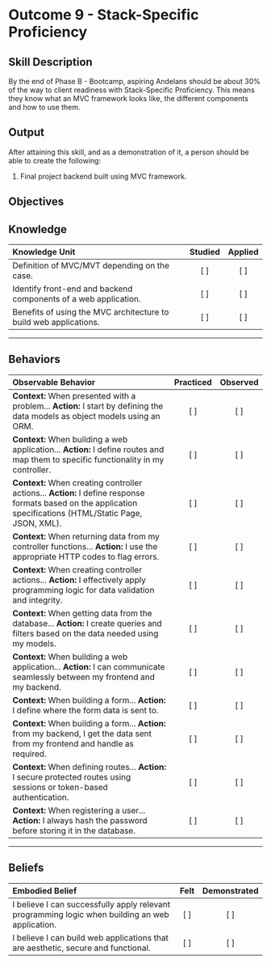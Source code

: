 # Outcome 9 - Stack-Specific Proficiency

**Skill Description**
----------
By the end of Phase B - Bootcamp, aspiring Andelans should be about 30% of the way to client readiness with Stack-Specific Proficiency. This means they know what an MVC framework looks like, the different components and how to use them.


**Output**
----------
After attaining this skill, and as a demonstration of it, a person should be able to create the following:

1. Final project backend built using MVC framework.


**Objectives**
----------

## **Knowledge**


| Knowledge Unit   |      Studied      | Applied |
|:-------------|:------------------:|:--------:|
| Definition of MVC/MVT depending on the case. | [ ] | [ ]  |
| Identify front-end and backend components of a web application. |   [ ]   |   [ ] |
| Benefits of using the MVC architecture to build web applications. | [ ] |    [ ] |


----------


## **Behaviors**


| Observable Behavior   |      Practiced      | Observed |
|:-------------|:------------------:|:--------:|
| **Context:** When presented with a problem... **Action:** I start by defining the data models as object models using an ORM. | [ ] | [ ]  |
| **Context:** When building a web application... **Action:** I define routes and map them to specific functionality in my controller. | [ ] |    [ ] |
| **Context:** When creating controller actions... **Action:**  I define response formats based on the application specifications (HTML/Static Page, JSON, XML). |   [ ]   |   [ ] |
| **Context:** When returning data from my controller functions... **Action:** I use the appropriate HTTP codes to flag errors. | [ ] |    [ ] |
| **Context:** When creating controller actions... **Action:** I effectively apply programming logic for data validation and integrity. | [ ] |    [ ] |
| **Context:** When getting data from the database... **Action:** I create queries and filters based on the data needed using my models. | [ ] |    [ ] |
| **Context:** When building a web application... **Action:** I can communicate seamlessly between my frontend and my backend. | [ ] |    [ ] |
| **Context:** When building a form... **Action:** I define where the form data is sent to. | [ ] |    [ ] |
| **Context:** When building a form... **Action:** from my backend, I get the data sent from my frontend and handle as required. | [ ] |    [ ] |
| **Context:** When defining routes... **Action:** I secure protected routes using sessions or token-based authentication. | [ ] |    [ ] |
| **Context:** When registering a user... **Action:** I always hash the password before storing it in the database. | [ ] |    [ ] |

----------


## **Beliefs**


| Embodied Belief   |      Felt      | Demonstrated |
|:-------------|:------------------:|:--------:|
| I believe I can successfully apply relevant programming logic when building an web application. |   [ ]   |   [ ] |
| I believe I can build web applications that are aesthetic, secure and functional. |   [ ]   |   [ ] |
